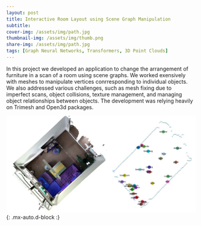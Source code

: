 ```yaml
---
layout: post
title: Interactive Room Layout using Scene Graph Manipulation
subtitle: 
cover-img: /assets/img/path.jpg
thumbnail-img: /assets/img/thumb.png
share-img: /assets/img/path.jpg
tags: [Graph Neural Networks, Transformers, 3D Point Clouds]
---
```


In this project we developed an application to change the arrangement of furniture in a scan of a room using scene graphs. We worked exensively with meshes to manipulate vertices conrresponding to individual objects. We also addressed various challenges, such as mesh fixing due to imperfect scans, object collisions, texture management, and managing object relationships between objects. The development was relying heavily on Trimesh and Open3d packages.


![](/assets/img/3dVision.png){: .mx-auto.d-block :}
